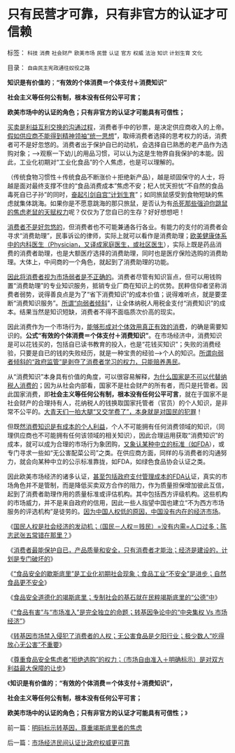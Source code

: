 # 只有民营才可靠，只有非官方的认证才可信赖

标签： `科技` `消费` `社会财产` `欧美市场` `民营` `认证` `官方` `权威` `法治` `知识` `计划生育` `文化` 

目录： `自由民主宪政通往奴役之路`

**知识是有价值的**；**“有效的个体消费＝个体支付＋消费知识”**

**社会主义等任何公有制，根本没有任何公平可言；**

**欧美市场中的认证的角色；只有非官方的认证才可能具有可信性；**

[买卖是利益互利交换的沟通过程](../../../2011/2/28/只有利益的合作才是可靠的合作.md)，消费者手中的钞票，是决定供应商收入的上帝。[假如供应商不能得到精神领袖“统一思想](../../../2010/11/19/统一思想战乱多；只有信仰才能抹煞人性.md)”，取缔消费者选择的思考权力的话，消费者可不是好忽悠的。消费者出于保护自已的动机，会选择自已熟悉的老产品作为选购对象；——>观察一下幼儿的用品习惯，可以认为这是生物界自我保护的本能。因此，工业化初期对“工业化食品”的个人焦虑，也是可以理解的。

（传统食物习惯性＋传统食品不断涨价＋拒绝新产品），越是顽固保守的人士，将越是面对最终支撑不住的“食品消费成本”焦虑不安；杞人忧天担忧“不自然的食品毒死自已子孙”的同时，[奋起引剑自宫“计划生育](../../../2009/11/25/计划生育全面降低了人口素质而没有控制住人口数量.md)”；如同旅鼠感受到食物短缺的焦虑就集体跳海。如果你是不愿意跳海的那只旅鼠，是否认为有[杀死那些强迫你跳鼠的焦虑老鼠的天赋权力](../../../2011/2/22/什么是人权普世价值观的根本正义？.md)呢？仅仅为了您自已的生存？好好想想吧！

[消费者不是好忽悠的](../../../2011/6/11/消费者不能保护自已吗？监管必不可少吗？.md)，但消费者也不可能兼通各行各业。有能力的支付的消费者会寻求“消费助理”，民事诉讼的律师，实际上就可以看作是消费助理；[欧美健康体系中的内科医生（Physician，又译成家庭医生，或社区医生](../../../2010/7/23/中国缺乏医疗市场互相制约的常识.md)），实际上既是药品消费的消费者助理，也是大额医疗选择的消费助理，同时也是医疗保险选购的消费助理。大体上，中间商的一个角色，就起到了消费助理的功能。

[因此将消费者视为市场弱者是不正确的](../../../2011/6/12/消费者最能保护自已，供应商最懂得生产什么.md)。消费者尽管有知识盲点，但可以用钱购置“消费助理”的专业知识服务，抵销专业厂商在知识上的优势。民粹信仰者坚称消费者弱势，说得善良点是为了“省下消费知识”的成本价值；说得难听点，就是要垄断“消费知识服务”。[所谓“向弱者倾斜](http://hi.baidu.com/darthchn/blog/item/e35371948a360a42d1135e84.html)”，让全体纳税人用税金支付“消费知识”的成本。结果当然是知识短缺，消费者不得不面临质次价高的现实。

因此消费作为一个市场行为，[能够形成对个体效用真正有效的消费](../../../2010/1/21/人权是价值判断的原子单位.md)，的确是需要知识的。**公式“有效的个体消费＝个体支付＋消费知识”**。在市场经济中，消费知识是可以花钱买的，包括自已读书教育的投入，也是“花钱买知识”；失败的消费经验，只要是自已的钱的失败经历，就是一种宝贵的经验——>个人的知识。[所谓向弱者倾斜的“政府监管”是剥夺了消费者学习的权力，只能赔养愚民](../../../2009/7/27/实用主义的现代愚民制造业.md)。

从“消费知识”本身具有价值的角度，可以很容易解释，[为什么国家是不可以代替纳税人消费的](../../../2010/3/27/生产的价值是消费者的体验；政府无法代替.md)；因为从社会内部看，国家不是社会财产的所有者，而只是托管者。因此国家消费，即**社会主义等任何公有制，根本没有任何公平可言**，就在于国家不是社会财产的合理持有人，花纳税人的钱换取国家托管者（官员）的个人知识，是非常不公平的。[大青天们一拍大腿“又交学费了”，本身就是对国民的犯罪](../../../2009/6/12/小腐败百川汇海构成最根本的大腐败.md)！

但既[然消费知识是有成本的个人利益](../../../2010/1/22/经济学是研究产权之间交换关系的科学.md)，个人不可能拥有任何消费领域的知识，（同理供应商也不可能拥有任何该领域的相关知识），因此合理运用获取“消费知识”的成本，就可以成为合理的市场行为象团购，[又象认某种中立的标准（如FDA](../../../2011/6/10/FDA监管越多越没有公益.md)），或专门寻求一些如“无公害配菜公司”之类。在供应商方面，同样的与消费者的沟通努力，就会向某种中立的公示标准靠拢，如FDA，如绿色食品协会认证之类。

因此欧美市场经济的诸多认证，[甚至包括政府支付管理成本的FDA认](../../../2011/6/11/美国医保医疗医药市场管制造成垄断和高价.md)证，真实的市场角色并不是管制，而是降低买卖双方合作的阻力，作为质量担保增加彼此互信，起到了消费者助理作用的质量标准或评估机构。其中包括西方评级机构。这些机构的市场威力，并不是来自政府的信用，因此一些人指望中国也建立“不为西方市场服务的评选机构”是徒劳的。[因为中国人权低的原因，中国没有内在的经济市场](../../../2009/12/18/交换创造价值决定了“市场才是经济”.md)。

《[国民人权是社会经济的发动机；（国民－人权＝贱民）=没有内需=人口过多；陈志武张五常错在那里？](../../../2011/6/12/国民人权是社会经济的发动机，兼谈耶鲁陈志武.md)》

《[消费者最能保护自已，产品质量和安全，只有消费者才能治；经济是建设的，计划是专门破坏的](../../../2011/6/12/消费者最能保护自已，供应商最懂得生产什么.md)》

《[“食品安全的歇斯底里”是工业化初期社会现象；食品工业“不安全”是进步；自然食品更不安全](../../../2011/6/12/工业化初期普遍地歇斯底里食品安全.md)》

《[食品安全道德化的竭斯底里；专制社会的基石就在民粹竭斯底里的“公德”中](../../../2011/6/13/食品安全道德化的竭斯底里.md)》

《[“食品有害”与“市场准入”是完全独立的命题；转基因争论中的“中央集权 Vs
市场经济”](../../../2011/6/13/对转基因竭斯底里的人到底反对什么？.md)》

《[转基因市场禁入侵犯了消费者的人权；无公害食品是夕阳行业；极少数人“吃得放心无公害”不重要](../../../2011/6/13/转基因禁入侵犯了消费者的人权.md)》

《[尊重食品安全焦虑者“拒绝选购”的权力；（市场自由准入＋明确标示）是对双方利益最大保障的让步](../../../2011/6/14/明码标示转基因，尊重竭斯底里者的焦虑.md)》

《**知识是有价值的**；**“有效的个体消费＝个体支付＋消费知识”，**

**社会主义等任何公有制，根本没有任何公平可言；**

**欧美市场中的认证的角色；只有非官方的认证才可能具有可信性；**》

前一篇：[明码标示转基因，尊重竭斯底里者的焦虑](../../../2011/6/14/明码标示转基因，尊重竭斯底里者的焦虑.md)

后一篇：[市场经济民间认证比政府权威更可靠](../../../2011/6/14/市场经济民间认证比政府权威更可靠.md)